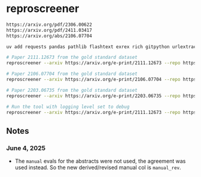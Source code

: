 # reproscreener

```bash
https://arxiv.org/pdf/2306.00622
https://arxiv.org/pdf/2411.03417 
https://arxiv.org/abs/2106.07704

uv add requests pandas pathlib flashtext exrex rich gitpython urlextract feedparser watchdog docling streamlit

# Paper 2111.12673 from the gold standard dataset 
reproscreener --arxiv https://arxiv.org/e-print/2111.12673 --repo https://github.com/nicolinho/acc

# Paper 2106.07704 from the gold standard dataset
reproscreener --arxiv https://arxiv.org/e-print/2106.07704 --repo https://github.com/HanGuo97/soft-Q-learning-for-text-generation

# Paper 2203.06735 from the gold standard dataset
reproscreener --arxiv https://arxiv.org/e-print/2203.06735 --repo https://github.com/ghafeleb/Private-NonConvex-Federated-Learning-Without-a-Trusted-Server

# Run the tool with logging level set to debug
reproscreener --arxiv https://arxiv.org/e-print/2111.12673 --repo https://github.com/nicolinho/acc --log-level debug
```

## Notes

### June 4, 2025
- The `manual` evals for the abstracts were not used, the agreement was used instead. So the new derived/revised manual col is `manual_rev`.